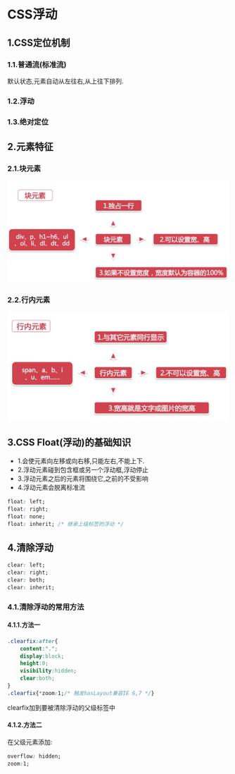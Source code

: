 # CSS浮动

## 1.CSS定位机制

### 1.1.普通流(标准流)
默认状态,元素自动从左往右,从上往下排列.<br>

### 1.2.浮动

### 1.3.绝对定位

## 2.元素特征

### 2.1.块元素
![fail](img/4.1.PNG)<br>

### 2.2.行内元素
![fail](img/4.2.PNG)<br>

## 3.CSS Float(浮动)的基础知识
- 1.会使元素向左移或向右移,只能左右,不能上下.
- 2.浮动元素碰到包含框或另一个浮动框,浮动停止
- 3.浮动元素之后的元素将围绕它,之前的不受影响
- 4.浮动元素会脱离标准流

```css
float: left;
float: right;
float: none;
float: inherit; /* 继承上级标签的浮动 */
```

## 4.清除浮动
```css
clear: left;
clear: right;
clear: both;
clear: inherit;
```

### 4.1.清除浮动的常用方法
#### 4.1.1.方法一
```css
.clearfix:after{
    content:".";
    display:block;
    height:0;
    visibility:hidden;
    clear:both;
}
.clearfix{*zoom:1;/* 触发hasLayout兼容IE 6,7 */}
```
clearfix加到要被清除浮动的父级标签中<br>

#### 4.1.2.方法二
在父级元素添加:<br>
```css
overflow: hidden;
zoom:1;
```